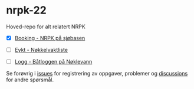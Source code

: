 # nrpk-22
Hoved-repo for alt relatert NRPK

- [x] [Booking - NRPK på sjøbasen](/docs/booking/README.md)

- [ ] [Eykt - Nøkkelvaktliste](/docs/eykt/README.md)

- [ ] [Logg - Båtloggen på Nøklevann](/docs/logg/README.md)

Se forøvrig i [issues](https://github.com/schpaa/nrpk-22/issues) for registrering av oppgaver, problemer og [discussions](https://github.com/schpaa/nrpk-22/discussions) for andre spørsmål.
